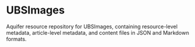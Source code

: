 # UBSImages
Aquifer resource repository for UBSImages, containing resource-level metadata, article-level metadata, and content files in JSON and Markdown formats.
